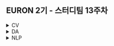 ## EURON 2기 - 스터디팀 13주차
<details>
<summary>CV</summary>
<div markdown="1">       
  
  <br />
  
| 주차 | 내용             | 발표자                               | 발표자료 |
| ---- | ---------------- | ------------------------------------ | -------- |
| 13   | cs231n 13주차 | 최지우, 구미진 | [📚]()    |
  
  <br />
  
</div>
</details>



<details>
<summary>DA</summary>
<div markdown="1">       

<br />  
  
| 주차 | 내용         | 발표자                       | 발표자료 |
| ---- | ------------ | ---------------------------- | -------- |
| 12    | 8장 텍스트 분석 (2) | 이의진, 오수진, 손소현  | [📚]()    |


## **Assignment**

### **📍 예습과제 (~5/30)**

👀 파이썬 머신러닝 완벽 가이드 8장 **chpater 07 ~ 09** 파트를 공부한 내용을 정리하여 ipynb, pdf 파일 형식으로 제출해주세요.
  
  
**예습과제 제출 방법**

> 해당 파일을 `master` branch에 업로드하신 후 해당 `master` branch에서 pull request 를 진행해주세요.
>
  
- 과제 제출 방법
    - 레포: (origin) username/2022-1-Euron-Study-Assignments
    - 브랜치: `master`
    - 해당 주차 브랜치에 과제 업로드하고 Pull Request, 이때 label은 `DA` , `예습과제`
  
  
  
  
  
### **📍 복습과제 (~5/30)**
  
👀 12주차 내용에 대한 복습과제 입니다. 아래의 노트북에 대하여 필사를 진행해주세요. 
  
  1️⃣ **Text classification - 감정분석** 
  
  * [Women's E-Commerce Clothing Reviews](https://www.kaggle.com/code/shirellamosi/sentiment-analysis-nlp#WordCloud---Repetition-of-words) 
  
  2️⃣ **Topic modeling** 
  
  * [GSDM,LDA,LSI](https://www.kaggle.com/code/ptfrwrd/topic-modeling-guide-gsdm-lda-lsi/notebook#LSI-model)
  
  
  
**복습과제 제출 방법**

> 해당 파일을 Assignment 레포지토리 `Week_13` branch에 업로드하신 후 해당 `Week_13` branch에서 pull request를 진행해주세요.
> 


  
### Due 

  
* Review
  - **5월 30일**까지 제출합니다.
  

</div>
</details>




<details>
<summary>NLP</summary>
<div markdown="1">       


| 주차 | 내용             | 발표자                               | 발표자료 |
| ---- | ---------------- | ------------------------------------ | -------- |
| 13    | cs224n 13주차     | 황채원, 임세영          | [📚]()    |

## Assignment
  
### 📍 예습과제(~5/30)
  
1️⃣ CS224N **12강** 을 수강하고, 요약 및 정리한 내용을 깃허브에 업로드

2️⃣ (선택) 질문 사항이나 공유하고 싶은 내용 깃허브 issue에 추가
- 과제 제출 방법
    - 레포: (origin) Ewha-Euron/2022-1-Euron-NLP
    - issue 추가
        - 제목: [13주차] 질문 있습니다/~ 내용 공유합니다.
        - label:
            - 강의 내용 중 이해가 잘 되지 않는 부분 `question`
            - 강의에는 없지만 추가로 궁금한 사항 `question`
            - 강의에는 없지만 추가로 공유하고 싶은 내용 `share`

### 예습과제 제출 방법
  
> 해당 파일을 `master` branch에 업로드하신 후 해당 `master`  branch에서  `pull request` 를 진행해주세요.
  
- 과제 제출 방법
    - 레포: (origin) username/2022-1-Euron-Study-Assignments
    - 브랜치: `master`
    - 해당 주차 브랜치에 과제 업로드하고 Pull Request, 이때 label은 `예습과제`
  
### 📍 복습과제(~5/30)

1️⃣ 아래 구글 드라이브에서 ipynb 파일을 다운받아 필사 과제를 진행해주시면 됩니다.
  
  - [CNN for NLP 실습](https://drive.google.com/file/d/17Xx2YU0ZSB9PqFeN22MdvTPHyHnqUMYN/view?usp=sharing)
  
### 복습과제 제출 방법
  
> 해당 파일을 `Week_13` branch에 업로드하신 후 해당 `Week_13`  branch에서  `pull request` 를 진행해주세요.
  
- 과제 제출 방법
    - 레포: (origin) username/2022-1-Euron-Study-Assignments
    - 브랜치: `Week_13`
    - 해당 주차 브랜치에 과제 업로드하고 Pull Request, 이때 label은 `NLP` , `복습과제`
  

## Due
  
📍 **5월 30일**까지 제출합니다.   


</div>
</details>

